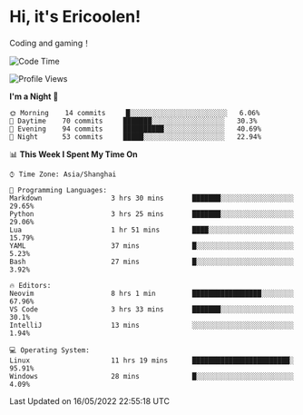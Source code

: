 # Hi, it's Ericoolen!
Coding and gaming！

<!--START_SECTION:waka-->
![Code Time](http://img.shields.io/badge/Code%20Time-251%20hrs%206%20mins-blue)

![Profile Views](http://img.shields.io/badge/Profile%20Views-2-blue)

**I'm a Night 🦉** 

```text
🌞 Morning    14 commits     █░░░░░░░░░░░░░░░░░░░░░░░░   6.06% 
🌆 Daytime    70 commits     ███████░░░░░░░░░░░░░░░░░░   30.3% 
🌃 Evening    94 commits     ██████████░░░░░░░░░░░░░░░   40.69% 
🌙 Night      53 commits     █████░░░░░░░░░░░░░░░░░░░░   22.94%

```


📊 **This Week I Spent My Time On** 

```text
⌚︎ Time Zone: Asia/Shanghai

💬 Programming Languages: 
Markdown                 3 hrs 30 mins       ███████░░░░░░░░░░░░░░░░░░   29.65% 
Python                   3 hrs 25 mins       ███████░░░░░░░░░░░░░░░░░░   29.06% 
Lua                      1 hr 51 mins        ████░░░░░░░░░░░░░░░░░░░░░   15.79% 
YAML                     37 mins             █░░░░░░░░░░░░░░░░░░░░░░░░   5.23% 
Bash                     27 mins             █░░░░░░░░░░░░░░░░░░░░░░░░   3.92%

🔥 Editors: 
Neovim                   8 hrs 1 min         █████████████████░░░░░░░░   67.96% 
VS Code                  3 hrs 33 mins       ███████░░░░░░░░░░░░░░░░░░   30.1% 
IntelliJ                 13 mins             ░░░░░░░░░░░░░░░░░░░░░░░░░   1.94%

💻 Operating System: 
Linux                    11 hrs 19 mins      ████████████████████████░   95.91% 
Windows                  28 mins             █░░░░░░░░░░░░░░░░░░░░░░░░   4.09%

```


 Last Updated on 16/05/2022 22:55:18 UTC
<!--END_SECTION:waka-->

